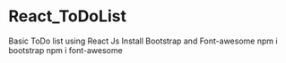 # React_ToDoList
Basic ToDo list using React Js
Install Bootstrap and Font-awesome 
npm i bootstrap 
npm i font-awesome
